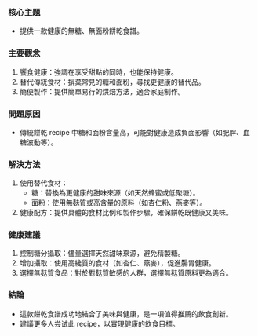 ### 核心主題  
- 提供一款健康的無糖、無面粉餅乾食譜。  

### 主要觀念  
1. 饗食健康：強調在享受甜點的同時，也能保持健康。  
2. 替代傳統食材：摒棄常見的糖和面粉，尋找更健康的替代品。  
3. 簡便製作：提供簡單易行的烘焙方法，適合家庭制作。  

### 問題原因  
- 傳統餅乾 recipe 中糖和面粉含量高，可能對健康造成負面影響（如肥胖、血糖波動等）。  

### 解決方法  
1. 使用替代食材：  
   - 糖：替換為更健康的甜味來源（如天然蜂蜜或低聚糖）。  
   - 面粉：使用無麸質或高含量的原料（如杏仁粉、燕麥等）。  
2. 健康配方：提供具體的食材比例和製作步驟，確保餅乾既健康又美味。  

### 健康建議  
1. 控制糖分攝取：儘量選擇天然甜味來源，避免精製糖。  
2. 增加攝取：使用高纔質的食材（如杏仁、燕麥），促進腸胃健康。  
3. 選擇無麸質食品：對於對麸質敏感的人群，選擇無麸質原料更為適合。  

### 結論  
- 這款餅乾食譜成功地結合了美味與健康，是一項值得推薦的飲食創新。  
- 建議更多人尝试此 recipe，以實現健康的飲食目標。